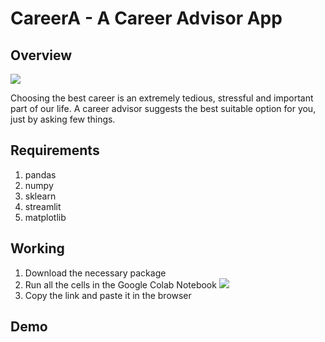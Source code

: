 # CareerA - A Career Advisor App
## Overview
<img src="http://www.abetterinterview.com/wp-content/themes/cstardesign/cache/timthumb.php?src=http://www.abetterinterview.com/wp-content/uploads/2013/04/career-opportunity.jpg&h=200&w=300&zc=1&q=100"></img>

Choosing the best career is an extremely tedious, stressful and important part of our life. A career advisor suggests the best suitable option for you, just by asking few things.
## Requirements
1. pandas
2. numpy
3. sklearn
4. streamlit
5. matplotlib
## Working
1. Download the necessary package
2. Run all the cells in the Google Colab Notebook <a href="https://colab.research.google.com/drive/1t5YyzMXj49so8nBRgn_ZNxOPw2RjKp1N?usp=sharing"><img src="https://colab.research.google.com/assets/colab-badge.svg"></a>
3. Copy the link and paste it in the browser
## Demo
